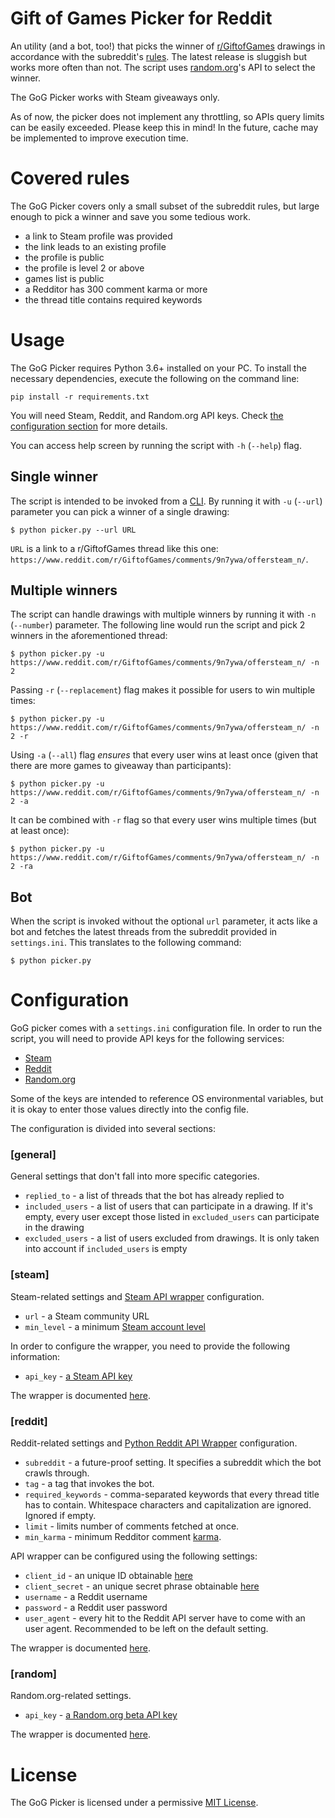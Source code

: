 # Gift of Games Picker for Reddit

An utility (and a bot, too!) that picks the winner of [r/GiftofGames](https://www.reddit.com/r/GiftofGames) drawings in accordance with the subreddit's [rules](https://www.reddit.com/r/GiftofGames/wiki/rules). The latest release is sluggish but works more often than not. The script uses [random.org](https://www.random.org/)'s API to select the winner.

The GoG Picker works with Steam giveaways only.

As of now, the picker does not implement any throttling, so APIs query limits can be easily exceeded. Please keep this in mind! In the future, cache may be implemented to improve execution time.

# Covered rules

The GoG Picker covers only a small subset of the subreddit rules, but large enough to pick a winner and save you some tedious work.

* a link to Steam profile was provided
* the link leads to an existing profile
* the profile is public
* the profile is level 2 or above
* games list is public
* a Redditor has 300 comment karma or more
* the thread title contains required keywords

# Usage

The GoG Picker requires Python 3.6+ installed on your PC. To install the necessary dependencies, execute the following on the command line:

```
pip install -r requirements.txt
```

You will need Steam, Reddit, and Random.org API keys. Check [the configuration section](#configuration) for more details. 

You can access help screen by running the script with `-h` (`--help`) flag.

## Single winner

The script is intended to be invoked from a [CLI](https://en.wikipedia.org/wiki/Command-line_interface). By running it with `-u` (`--url`) parameter you can pick a winner of a single drawing:

```
$ python picker.py --url URL
```

`URL` is a link to a r/GiftofGames thread like this one: `https://www.reddit.com/r/GiftofGames/comments/9n7ywa/offersteam_n/`.

## Multiple winners

The script can handle drawings with multiple winners by running it with `-n` (`--number`) parameter. The following line would run the script and pick 2 winners in the aforementioned thread:

```
$ python picker.py -u https://www.reddit.com/r/GiftofGames/comments/9n7ywa/offersteam_n/ -n 2
``` 
 
Passing `-r` (`--replacement`) flag makes it possible for users to win multiple times:

```
$ python picker.py -u https://www.reddit.com/r/GiftofGames/comments/9n7ywa/offersteam_n/ -n 2 -r 
``` 

Using `-a` (`--all`) flag *ensures* that every user wins at least once (given that there are more games to giveaway than participants):

```
$ python picker.py -u https://www.reddit.com/r/GiftofGames/comments/9n7ywa/offersteam_n/ -n 2 -a 
``` 

It can be combined with `-r` flag so that every user wins multiple times (but at least once):

```
$ python picker.py -u https://www.reddit.com/r/GiftofGames/comments/9n7ywa/offersteam_n/ -n 2 -ra
``` 

## Bot
When the script is invoked without the optional `url` parameter, it acts like a bot and fetches the latest threads from the subreddit provided in `settings.ini`. This translates to the following command:

```
$ python picker.py
```

# Configuration

GoG picker comes with a `settings.ini` configuration file. In order to run the script, you will need to provide API keys for the following services:

* [Steam](https://steamcommunity.com/dev/apikey)
* [Reddit](https://www.reddit.com/prefs/apps/)
* [Random.org](https://api.random.org/api-keys/beta)

Some of the keys are intended to reference OS environmental variables, but it is okay to enter those values directly into the config file.

The configuration is divided into several sections:

### [general]

General settings that don't fall into more specific categories.

* `replied_to` - a list of threads that the bot has already replied to
* `included_users` - a list of users that can participate in a drawing. If it's empty, every user except those listed in `excluded_users` can participate in the drawing
* `excluded_users` - a list of users excluded from drawings. It is only taken into account if `included_users` is empty

### [steam]

Steam-related settings and [Steam API wrapper](https://github.com/ValvePython/steam) configuration.

* `url` - a Steam community URL
* `min_level` - a minimum [Steam account level](https://support.steampowered.com/kb_article.php?ref=4395-TUZC-9912)

In order to configure the wrapper, you need to provide the following information:

* `api_key` - [a Steam API key](https://steamcommunity.com/dev/apikey)

The wrapper is documented [here](https://steam.readthedocs.io/en/latest/).

### [reddit]

Reddit-related settings and [Python Reddit API Wrapper](https://github.com/praw-dev/praw) configuration.

* `subreddit` - a future-proof setting. It specifies a subreddit which the bot crawls through.
* `tag` - a tag that invokes the bot.
* `required_keywords` - comma-separated keywords that every thread title has to contain. Whitespace characters and capitalization are ignored. Ignored if empty.
* `limit` - limits number of comments fetched at once.
* `min_karma` - minimum Redditor comment [karma](https://www.reddit.com/wiki/faq#wiki_what_is_that_number_next_to_usernames.3F_and_what_is_karma.3F).

API wrapper can be configured using the following settings:

* `client_id` - an unique ID obtainable [here](https://www.reddit.com/prefs/apps)
* `client_secret` - an unique secret phrase obtainable [here](https://www.reddit.com/prefs/apps)
* `username` - a Reddit username
* `password` - a Reddit user password
* `user_agent` - every hit to the Reddit API server have to come with an user agent. Recommended to be left on the default setting.

The wrapper is documented [here](https://praw.readthedocs.io/en/latest/).

### [random]

Random.org-related settings.

* `api_key` - [a Random.org beta API key](https://api.random.org/api-keys/beta)

The wrapper is documented [here](https://github.com/RandomOrg/JSON-RPC-Python).

# License

The GoG Picker is licensed under a permissive [MIT License](LICENSE).
